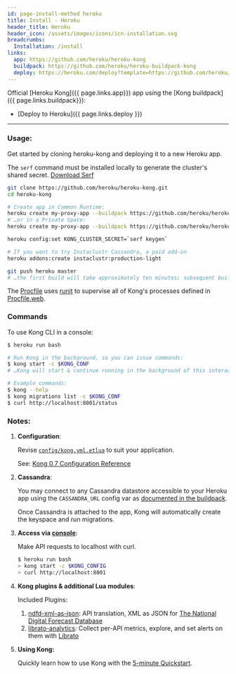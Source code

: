```yaml
---
id: page-install-method heroku
title: Install - Heroku
header_title: Heroku
header_icon: /assets/images/icons/icn-installation.svg
breadcrumbs:
  Installation: /install
links:
  app: https://github.com/heroku/heroku-kong
  buildpack: https://github.com/heroku/heroku-buildpack-kong
  deploy: https://heroku.com/deploy?template=https://github.com/heroku/heroku-kong
---
```


Official [Heroku Kong]({{ page.links.app}}) app using the [Kong buildpack]({{ page.links.buildpack}}):

- [Deploy to Heroku]({{ page.links.deploy }})

----

### Usage:

Get started by cloning heroku-kong and deploying it to a new Heroku app.

The `serf` command must be installed locally to generate the cluster's shared secret. [Download Serf](https://www.serfdom.io/downloads.html)

```bash
git clone https://github.com/heroku/heroku-kong.git
cd heroku-kong

# Create app in Common Runtime:
heroku create my-proxy-app --buildpack https://github.com/heroku/heroku-buildpack-multi.git
# …or in a Private Space:
heroku create my-proxy-app --buildpack https://github.com/heroku/heroku-buildpack-multi.git --space my-private-space

heroku config:set KONG_CLUSTER_SECRET=`serf keygen`

# If you want to try Instaclustr Cassandra, a paid add-on
heroku addons:create instaclustr:production-light

git push heroku master
# …the first build will take approximately ten minutes; subsequent builds approx two-minutes.
```

The [Procfile](Procfile) uses [runit](http://smarden.org/runit/) to supervise all of Kong's processes defined in [Procfile.web](Procfile.web).

### Commands

To use Kong CLI in a console:

```bash
$ heroku run bash

# Run Kong in the background, so you can issue commands:
$ kong start -c $KONG_CONF
# …Kong will start & continue running in the background of this interactive console.

# Example commands:
$ kong --help
$ kong migrations list -c $KONG_CONF
$ curl http://localhost:8001/status
```

### Notes:

1. **Configuration**:

    Revise [`config/kong.yml.etlua`](config/kong.yml.etlua) to suit your application.

    See: [Kong 0.7 Configuration Reference](https://getkong.org/docs/0.7.x/configuration/)

2. **Cassandra**:

    You may connect to any Cassandra datastore accessible to your Heroku app using the `CASSANDRA_URL` config var as [documented in the buildpack](https://github.com/heroku/heroku-buildpack-kong#usage).

    Once Cassandra is attached to the app, Kong will automatically create the keyspace and run migrations.

3. **Access via [console](#commands)**:

    Make API requests to localhost with curl.

    ```bash
    $ heroku run bash
    > kong start -c $KONG_CONFIG
    > curl http://localhost:8001
    ```

4. **Kong plugins & additional Lua modules**:

    Included Plugins:

    1. [ndfd-xml-as-json](https://github.com/heroku/heroku-kong/blob/master/lib/kong/plugins/ndfd-xml-as-json): API translation, XML as JSON for [The National Digital Forecast Database](http://graphical.weather.gov/xml/)
    2. [librato-analytics](https://github.com/heroku/heroku-kong/blob/master/lib/kong/plugins/librato-analytics): Collect per-API metrics, explore, and set alerts on them with [Librato](https://elements.heroku.com/addons/librato)

5. **Using Kong:**

    Quickly learn how to use Kong with the [5-minute Quickstart](/docs/latest/getting-started/quickstart).
